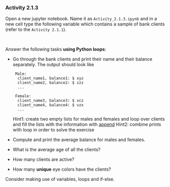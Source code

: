### Activity 2.1.3

Open a new jupyter notebook. Name it as `Activity_2.1.3.ipynb` and in a new cell type the following variable which contains a sample of bank clients (refer to the `Activity 2.1.1`).

<br>

Answer the following tasks **using Python loops**:

- Go through the bank clients and print their name and their balance separately. The output should look like

  ```shell
   Male:
    client_name1, balance1: $ xyz
    client_name2, balance2: $ zzz
    ...

   Female:
    client_name3, balance3: $ xcz
    client_name4, balance4: $ vzx
    ...
   ```

   Hint1: create two empty lists for males and females and loop over clients and fill the lists with the information with [append](https://www.w3schools.com/python/ref_list_append.asp)
   Hint2: combine prints with loop in order to solve the exercise

- Compute and print the average balance for males and females.
- What is the average age of all the clients?
- How many clients are active?
- How many **unique** eye colors have the clients?

Consider making use of variables, loops and if-else.




